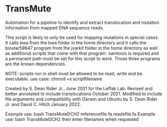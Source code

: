 # TransMute
Automation for a pipeline to identify and extract translocation and mutation information from mapped DNA sequence reads.

 This script is likely to only be used for mapping mutations 
 in special cases.
 It calls bwa from the bwa folder in the home directory and
 it calls the biostar59647 program from the jvarkit folder 
 in the home directory as well as additional scripts that come with that program.
 samtools is required and a permanent path must be set for 
 this script to work.
 Those three programs are the known dependencies.

 NOTE: scripts run in shell must be allowed to be read, write and 
 be executable.
 use case: chmod +x scriptfilename

 Created by S. Dean Rider Jr., June 2021 for the Leffak Lab.
 Revised and better annotated to include translocations October 2021.
 Modified to include file arguments and compatibility with Darwin 
 and Ubuntu by S. Dean Rider Jr. and David C. Hitch January 2022.

 Example use: bash TransMuteDCH2 referencefile.fa readsfile.fa
 Example use: bash TransMuteDCH2
      then enter filenames when requested
